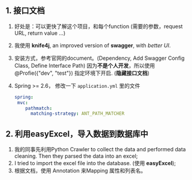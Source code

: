 ## 1. 接口文档

1. 好处是：可以更快了解这个项目，和每个function (需要的参数，request URL, return value ...)

2. 我使用 **knife4j**, an improved version of **swagger**, with *better UI*.

3. 安装方式，参考官网的document。(Dependency, Add Swagger Config Class, Define Interface Path)
   因为**不是个人开发**，所以使用 @Profie({"dev", "test"}) 指定环境下开启.
   (**隐藏接口文档**)
   
4. Spring >= 2.6， 修改一下 `application.yml` 里的文件
   ```yaml
   spring:  
   	mvc:
       pathmatch:
         matching-strategy: ANT_PATH_MATCHER
   ```

   

## 2. 利用easyExcel，导入数据到数据库中

1. 我的同事先利用Python Crawler to collect the data and performed data cleaning. Then they parsed the data into an excel;
2. I tried to import the excel file into the database. (使用 **easyExcel**);
3. 根据文档，使用 Annotation 来Mapping 属性和列表名。
